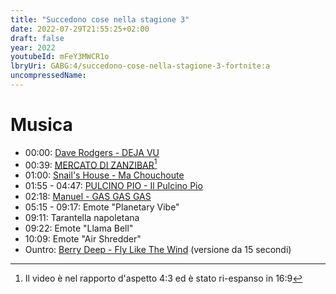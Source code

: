 ```yaml
---
title: "Succedono cose nella stagione 3"
date: 2022-07-29T21:55:25+02:00
draft: false
year: 2022
youtubeId: mFeY3MWCR1o
lbryUri: GABG:4/succedono-cose-nella-stagione-3-fortnite:a
uncompressedName:
---
```


# Musica
+ 00:00: [Dave Rodgers - DEJA VU](https://www.youtube.com/watch?v=tdeJiw6qMkA)
+ 00:39: [MERCATO DI ZANZIBAR](https://www.youtube.com/watch?v=ZeYtv457ZFE)[^1]
+ 01:00: [Snail's House - Ma Chouchoute](https://www.youtube.com/watch?v=5lVOzOBcrm0)
+ 01:55 - 04:47: [PULCINO PIO - Il Pulcino Pio](https://www.youtube.com/watch?v=juqyzgnbspY)
+ 02:18: [Manuel - GAS GAS GAS](https://www.youtube.com/watch?v=ljwUlY9WW1I)
+ 05:15 - 09:17: Emote "Planetary Vibe"
+ 09:11: Tarantella napoletana
+ 09:22: Emote "Llama Bell"
+ 10:09: Emote "Air Shredder"
+ Ountro: [Berry Deep - Fly Like The Wind](https://www.premiumbeat.com/royalty-free-tracks/fly-like-the-wind) (versione da 15 secondi)

[^1]: Il video è nel rapporto d'aspetto 4:3 ed è stato ri-espanso in 16:9
